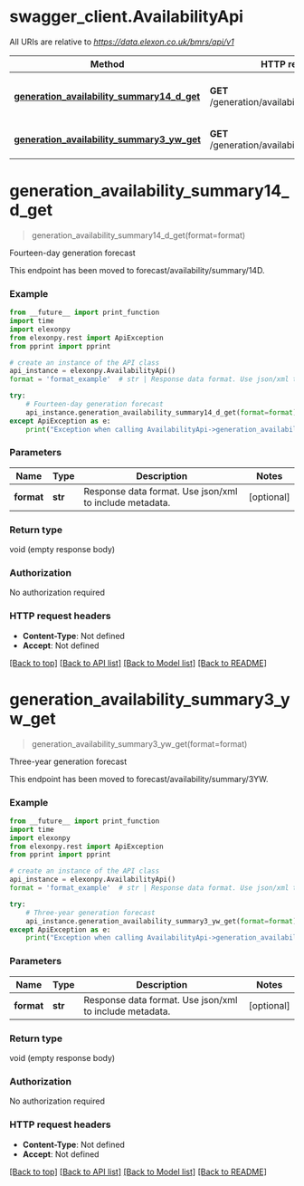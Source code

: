 # swagger_client.AvailabilityApi

All URIs are relative to *https://data.elexon.co.uk/bmrs/api/v1*

Method | HTTP request | Description
------------- | ------------- | -------------
[**generation_availability_summary14_d_get**](AvailabilityApi.md#generation_availability_summary14_d_get) | **GET** /generation/availability/summary/14D | Fourteen-day generation forecast
[**generation_availability_summary3_yw_get**](AvailabilityApi.md#generation_availability_summary3_yw_get) | **GET** /generation/availability/summary/3YW | Three-year generation forecast

# **generation_availability_summary14_d_get**
> generation_availability_summary14_d_get(format=format)

Fourteen-day generation forecast

This endpoint has been moved to forecast/availability/summary/14D.

### Example

```python
from __future__ import print_function
import time
import elexonpy
from elexonpy.rest import ApiException
from pprint import pprint

# create an instance of the API class
api_instance = elexonpy.AvailabilityApi()
format = 'format_example'  # str | Response data format. Use json/xml to include metadata. (optional)

try:
    # Fourteen-day generation forecast
    api_instance.generation_availability_summary14_d_get(format=format)
except ApiException as e:
    print("Exception when calling AvailabilityApi->generation_availability_summary14_d_get: %s\n" % e)
```

### Parameters

Name | Type | Description  | Notes
------------- | ------------- | ------------- | -------------
 **format** | **str**| Response data format. Use json/xml to include metadata. | [optional] 

### Return type

void (empty response body)

### Authorization

No authorization required

### HTTP request headers

 - **Content-Type**: Not defined
 - **Accept**: Not defined

[[Back to top]](#) [[Back to API list]](../README.md#documentation-for-api-endpoints) [[Back to Model list]](../README.md#documentation-for-models) [[Back to README]](../README.md)

# **generation_availability_summary3_yw_get**
> generation_availability_summary3_yw_get(format=format)

Three-year generation forecast

This endpoint has been moved to forecast/availability/summary/3YW.

### Example

```python
from __future__ import print_function
import time
import elexonpy
from elexonpy.rest import ApiException
from pprint import pprint

# create an instance of the API class
api_instance = elexonpy.AvailabilityApi()
format = 'format_example'  # str | Response data format. Use json/xml to include metadata. (optional)

try:
    # Three-year generation forecast
    api_instance.generation_availability_summary3_yw_get(format=format)
except ApiException as e:
    print("Exception when calling AvailabilityApi->generation_availability_summary3_yw_get: %s\n" % e)
```

### Parameters

Name | Type | Description  | Notes
------------- | ------------- | ------------- | -------------
 **format** | **str**| Response data format. Use json/xml to include metadata. | [optional] 

### Return type

void (empty response body)

### Authorization

No authorization required

### HTTP request headers

 - **Content-Type**: Not defined
 - **Accept**: Not defined

[[Back to top]](#) [[Back to API list]](../README.md#documentation-for-api-endpoints) [[Back to Model list]](../README.md#documentation-for-models) [[Back to README]](../README.md)

